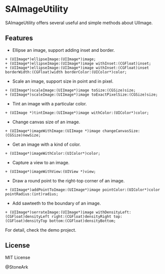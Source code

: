 # SAImageUtility

SAImageUtility offers several useful and simple methods about UIImage.

## Features

- Ellipse an image, support adding inset and border.

```
+ (UIImage*)ellipseImage:(UIImage*)image;
+ (UIImage*)ellipseImage:(UIImage*)image withInset:(CGFloat)inset;
+ (UIImage*)ellipseImage:(UIImage*)image withInset:(CGFloat)inset borderWidth:(CGFloat)width borderColor:(UIColor*)color;
```

- Scale an image, support size in point and in pixel.

```
+ (UIImage*)scaleImage:(UIImage*)image toSize:(CGSize)size;
+ (UIImage*)scaleImage:(UIImage*)image toExactPixelSize:(CGSize)size;
```

- Tint an image with a particular color.

```
+ (UIImage *)tintImage:(UIImage*)image withColor:(UIColor*)color;
```

- Change canvas size of an image.

```
+ (UIImage*)imageWithImage:(UIImage *)image changeCanvasSize:(CGSize)newSize;
```

- Get an image with a kind of color.

```
+ (UIImage*)imageWithColor:(UIColor*)color;
```

- Capture a view to an image.

```
+ (UIImage*)imageWithView:(UIView *)view;
```

- Draw a round point to the right-top corner of an image.

```
+ (UIImage*)addPointToImage:(UIImage*)image pointColor:(UIColor*)color pointRadius:(int)radius;
```

- Add sawteeth to the boundary of an image.

```
+ (UIImage*)serrateImage:(UIImage*)image withDensityLeft:(CGFloat)densityLeft right:(CGFloat)densityRight top:(CGFloat)densityTop bottom:(CGFloat)densityBottom;
```

For detail, check the demo project.

## License

MIT License

@StoneArk